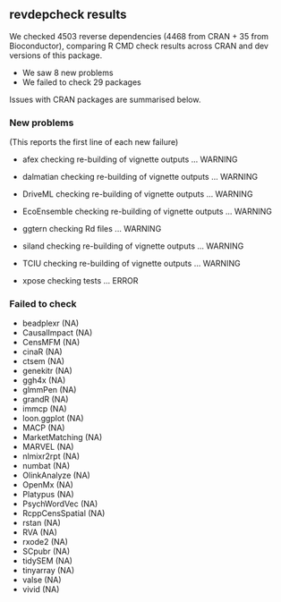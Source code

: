 ## revdepcheck results

We checked 4503 reverse dependencies (4468 from CRAN + 35 from Bioconductor), comparing R CMD check results across CRAN and dev versions of this package.

 * We saw 8 new problems
 * We failed to check 29 packages

Issues with CRAN packages are summarised below.

### New problems
(This reports the first line of each new failure)

* afex
  checking re-building of vignette outputs ... WARNING

* dalmatian
  checking re-building of vignette outputs ... WARNING

* DriveML
  checking re-building of vignette outputs ... WARNING

* EcoEnsemble
  checking re-building of vignette outputs ... WARNING

* ggtern
  checking Rd files ... WARNING

* siland
  checking re-building of vignette outputs ... WARNING

* TCIU
  checking re-building of vignette outputs ... WARNING

* xpose
  checking tests ... ERROR

### Failed to check

* beadplexr       (NA)
* CausalImpact    (NA)
* CensMFM         (NA)
* cinaR           (NA)
* ctsem           (NA)
* genekitr        (NA)
* ggh4x           (NA)
* glmmPen         (NA)
* grandR          (NA)
* immcp           (NA)
* loon.ggplot     (NA)
* MACP            (NA)
* MarketMatching  (NA)
* MARVEL          (NA)
* nlmixr2rpt      (NA)
* numbat          (NA)
* OlinkAnalyze    (NA)
* OpenMx          (NA)
* Platypus        (NA)
* PsychWordVec    (NA)
* RcppCensSpatial (NA)
* rstan           (NA)
* RVA             (NA)
* rxode2          (NA)
* SCpubr          (NA)
* tidySEM         (NA)
* tinyarray       (NA)
* valse           (NA)
* vivid           (NA)
